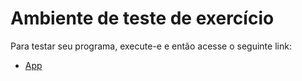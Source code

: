 # Ambiente de teste de exercício

Para testar seu programa, execute-e e então acesse o seguinte link:
* [App](http://localhost:8080/)